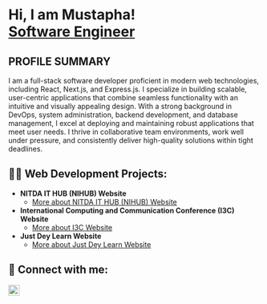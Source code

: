 <h1>Hi, I am Mustapha! <br/><a href="">Software Engineer</a></h1>

<h2>PROFILE SUMMARY</h2>
<p >I am a full-stack software developer proficient in modern web technologies, including 
React, Next.js, and Express.js. I specialize in building scalable, user-centric applications 
that combine seamless functionality with an intuitive and visually appealing design. 
With a strong background in DevOps, system administration, backend development, and 
database management, I excel at deploying and maintaining robust applications that meet 
user needs. I thrive in collaborative team environments, work well under pressure, and 
consistently deliver high-quality solutions within tight deadlines. 
</p>
<h2>👨‍💻 Web Development Projects:</h2>

- <b>NITDA IT HUB (NIHUB)  Website</b>
  - [More about NITDA IT HUB (NIHUB)  Website](https://github.com/MaivaSoftwares/NIHUB/blob/main/README.md)
- <b>International Computing and Communication Conference (I3C) Website</b>
  - [More about I3C Website](https://github.com/MaivaSoftwares/IC3/blob/main/README.md) 
- <b>Just Dey Learn Website</b>
  - [More about Just Dey Learn Website](https://github.com/MaivaSoftwares/JUSTDEYLEARN/blob/main/README.md)

<h2> 🤳 Connect with me:</h2>


[<img align="left" alt="JoshMadakor | LinkedIn" width="22px" src="https://cdn.jsdelivr.net/npm/simple-icons@v3/icons/linkedin.svg" />][linkedin]


[linkedin]: https://www.linkedin.com/in/mustapha-dauda-05370822a/

<!--

Here are some ideas to get you started:

- 🔭 I’m currently working on ...
- 🌱 I’m currently learning ...
- 👯 I’m looking to collaborate on ...
- 🤔 I’m looking for help with ...
- 💬 Ask me about ...
- 📫 How to reach me: ...
- 😄 Pronouns: ...
- ⚡ Fun fact: ...
-->
